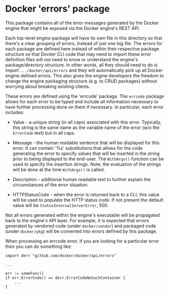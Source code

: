 Docker 'errors' package
=======================

This package contains all of the error messages generated by the Docker
engine that might be exposed via the Docker engine's REST API.

Each top-level engine package will have its own file in this directory
so that there's a clear grouping of errors, instead of just one big
file. The errors for each package are defined here instead of within
their respective package structure so that Docker CLI code that may need
to import these error definition files will not need to know or understand
the engine's package/directory structure. In other words, all they should
need to do is import `.../docker/api/errors` and they will automatically
pick up all Docker engine defined errors.  This also gives the engine
developers the freedom to change the engine packaging structure (e.g. to
CRUD packages) without worrying about breaking existing clients.

These errors are defined using the 'errcode' package. The `errcode`  package
allows for each error to be typed and include all information necessary to
have further processing done on them if necessary.  In particular, each error
includes:

* Value - a unique string (in all caps) associated with this error.
Typically, this string is the same name as the variable name of the error
(w/o the `ErrorCode` text) but in all caps.

* Message - the human readable sentence that will be displayed for this
error. It can contain '%s' substitutions that allows for the code generating
the error to specify values that will be inserted in the string prior to
being displayed to the end-user. The `WithArgs()` function can be used to
specify the insertion strings.  Note, the evaluation of the strings will be
done at the time `WithArgs()` is called.

* Description - additional human readable text to further explain the
circumstances of the error situation.

* HTTPStatusCode - when the error is returned back to a CLI, this value
will be used to populate the HTTP status code. If not present the default
value will be `StatusInternalServerError`, 500.

Not all errors generated within the engine's executable will be propagated
back to the engine's API layer. For example, it is expected that errors
generated by vendored code (under `docker/vendor`) and packaged code
(under `docker/pkg`) will be converted into errors defined by this package.

When processing an errcode error, if you are looking for a particular
error then you can do something like:

```
import derr "github.com/docker/docker/api/errors"

...

err := someFunc()
if err.ErrorCode() == derr.ErrorCodeNoSuchContainer {
	...
}
```
